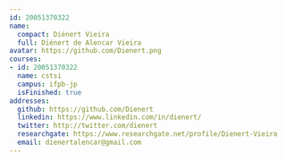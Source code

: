 ```yaml
---
id: 20051370322
name:
  compact: Diénert Vieira
  full: Diénert de Alencar Vieira
avatar: https://github.com/Dienert.png
courses:
- id: 20051370322
  name: cstsi
  campus: ifpb-jp
  isFinished: true
addresses:
  github: https://github.com/Dienert
  linkedin: https://www.linkedin.com/in/dienert/
  twitter: http://twitter.com/dienert
  researchgate: https://www.researchgate.net/profile/Dienert-Vieira
  email: dienertalencar@gmail.com
---
```

